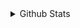 <details>
  <summary>Github Stats</summary>
  <img align="left" alt="myinan Github Stats" src="https://github-readme-stats-mu-nine-65.vercel.app/api?username=myinan&&hide=stars,prs,issues,contribs" />
</details>

